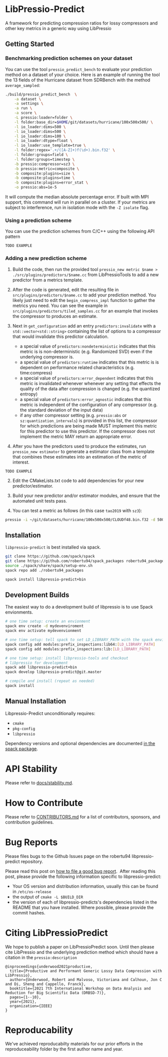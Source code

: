 # LibPressio-Predict

A framework for predicting compression ratios for lossy compressors and other key metrics in a generic way using LibPressio

## Getting Started

### Benchmarking prediction schemes on your dataset

You can use the tool `pressio_predict_bench` to evaluate your prediction method on a dataset of your choice.  Here is an example of running the tool the 13 fields of the Hurricane dataset from SDRBench with the method `average_sampled`:

```sh
./build/pressio_predict_bench  \
    -a dataset \
    -a settings \
    -a run \
    -a score \
    -L pressio:loader=folder \
    -l folder:base_dir=$HOME/git/datasets/hurricane/100x500x500/ \
    -l io_loader:dims=500 \
    -l io_loader:dims=500 \
    -l io_loader:dims=100 \
    -l io_loader:dtype=float \
    -l io_loader:use_template=true \
    -l folder:regex='.+/([A-Z]+)f(\d+).bin.f32' \
    -l folder:groups=field \
    -l folder:groups=timestep \
    -b pressio:compressor=sz3 \
    -b pressio:metric=composite \
    -b composite:plugins=size \
    -b composite:plugins=time \
    -b composite:plugins=error_stat \
    -o pressio:abs=1e-5
```

It will compute the median absolute percentage error.  If built with MPI support, this command will run in parallel on a cluster.  If your metrics are subject to interference, run in isolation mode with the `-Z isolate` flag.

### Using a prediction scheme

You can use the prediction schemes from C/C++ using the following API pattern

```
TODO EXAMPLE
```

### Adding a new prediction scheme

1. Build the code, then run the provided tool `pressio_new metric $name >
   ./src/plugins/predictors/$name.cc` from LibPressioTools to add a new
   predictor from a metrics template.


2. After the code is generated, edit the resulting file in
   `src/plugins/predictors/$name.cc` to add your prediction method.  You likely
   just need to edit the `begin_compress_impl` function to gather the metrics
   you need. You can see the example in `src/plugins/predictors/tiled_samples.cc`
   for an example that invokes the compressor to produces an estimate.

3. Next in `get_configuration` add an entry `predictors:invalidate` with a `std::vector<std::string>`
   containing the list of options to a compressor that would invalidate this predictor calculation.

   + a special value of `predictors:nondeterministic` indicates that this metric is
     is non-deterministic (e.g. Randomized SVD) even if the underlying compressor is.
   + a special value of `predictors:runtime` indicates that this metric is
     is dependent on performance related characteristics (e.g. time:compress)
   + a special value of `predictors:error_dependent` indicates that this metric is
     invalidated whenever whenever any setting that effects the quality of the
     data after compression is changed (e.g. the quantized entropy)
   + a special value of `predictors:error_agnostic` indicates that this metric is
     independent of the configuration of any compressor (e.g. the standard deviation
     of the input data)
   + if any other compressor setting (e.g. `pressio:abs` or `sz:quantization_intervals`)
     is provided in this list, the compressor for which predictions are being
     made MUST implement this metric for this predictor to use this predictor.
     If the compressor does not implement the metric MAY return an
     appropriate error.

4. After you have the predictors used to produce the estimates, run `pressio_new estimator`
   to generate a estimator class from a template that combines these estimates
   into an estimation of the metric of interest.

```
TODO EXAMPLE
```

2. Edit the CMakeLists.txt code to add dependencies for your new predictor/estimator.

3. Build your new predictor and/or estimator modules, and ensure that the automated unit tests pass.

4. You can test a metric as follows (in this case `tao2019` with `sz3`):

```bash
pressio -i ~/git/datasets/hurricane/100x500x500/CLOUDf48.bin.f32 -d 500 -d 500 -d 100 -t float pressio -m time -b time:metric=tao2019 -M all -D path/to/liblibpressio_predict.so -b pressio:compressor=sz3
```


## Installation

`libpressio-predict` is best installed via spack.


```sh
git clone https://github.com/spack/spack
git clone https://github.com/robertu94/spack_packages robertu94_packages
source ./spack/share/spack/setup-env.sh
spack repo add ./robertu94_packages

spack install libpressio-predict+bin
```

## Development Builds

The easiest way to do a development build of libpressio is to use Spack envionments.

```bash
# one time setup: create an envionment
spack env create -d mydevenviroment
spack env activate mydevenvionment

# one time setup: tell spack to set LD_LIBRARY_PATH with the spack envionment's library paths
spack config add modules:prefix_inspections:lib64:[LD_LIBRARY_PATH]
spack config add modules:prefix_inspections:lib:[LD_LIBRARY_PATH]

# one time setup: install libpressio-tools and checkout 
# libpressio for development
spack add libpressio-predict+bin
spack develop libpressio-predict@git.master

# compile and install (repeat as needed)
spack install 
```


## Manual Installation

Libpressio-Predict unconditionally requires:

+ `cmake`
+ `pkg-config`
+ `libpressio`

Dependency versions and optional dependencies are documented [in the spack package](https://github.com/spack/spack/blob/develop/var/spack/repos/builtin/packages/libpressio-predict/package.py).

# API Stability

Please refer to [docs/stability.md](docs/stability.md).

# How to Contribute

Please refer to [CONTRIBUTORS.md](CONTRIBUTORS.md) for a list of contributors, sponsors, and contribution guidelines.

# Bug Reports

Please files bugs to the Github Issues page on the robertu94 libpressio-predict repository.

Please read this post on [how to file a good bug report](https://codingnest.com/how-to-file-a-good-bug-report/).  After reading this post, please provide the following information specific to libpressio-predict:

+ Your OS version and distribution information, usually this can be found in `/etc/os-release`
+ the output of `cmake -L $BUILD_DIR`
+ the version of each of libpressio-predicts's dependencies listed in the README that you have installed. Where possible, please provide the commit hashes.

# Citing LibPressioPredict

We hope to publish a paper on LibPressioPredict soon.  Until then please cite LibPressio and the underlying prediction method which should have a citation in the `pressio:description`

```
@inproceedings{underwood2021productive,
  title={Productive and Performant Generic Lossy Data Compression with LibPressio},
  author={Underwood, Robert and Malvoso, Victoriana and Calhoun, Jon C and Di, Sheng and Cappello, Franck},
  booktitle={2021 7th International Workshop on Data Analysis and Reduction for Big Scientific Data (DRBSD-7)},
  pages={1--10},
  year={2021},
  organization={IEEE}
}
```

# Reproducability

We've achieved reproducabilty materials for our prior efforts in the reproduceability folder by the first author name and year.
